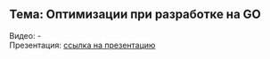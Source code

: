 ## Тема: Оптимизации при разработке на GO
Видео: - \
Презентация: [ссылка на презентацию](https://github.com/peakle/meetup/blob/master/go-optimizations/go-optimizations.pdf)

